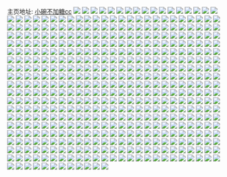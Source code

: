 主页地址: [小碗不加糖cc](https://weibo.com/u/3065788071) 
![](https://wx4.sinaimg.cn/mw2000/b6bc36a7ly1h7xkfjo5z1j23402c01kz.jpg) 
![](https://wx4.sinaimg.cn/mw2000/b6bc36a7ly1h7wehebxstj22dc35sx6p.jpg) 
![](https://wx4.sinaimg.cn/mw2000/b6bc36a7ly1h7wehfzz0bj235s2dcqv7.jpg) 
![](https://wx4.sinaimg.cn/mw2000/b6bc36a7ly1h7wehjhi10j22dc35snpe.jpg) 
![](https://wx4.sinaimg.cn/mw2000/b6bc36a7ly1h7wehccev5j235s2dc1l0.jpg) 
![](https://wx4.sinaimg.cn/mw2000/b6bc36a7ly1h7sxwpi7mtj230g29chdv.jpg) 
![](https://wx4.sinaimg.cn/mw2000/b6bc36a7ly1h7sxwq1xxoj21400u0ws9.jpg) 
![](https://wx4.sinaimg.cn/mw2000/b6bc36a7ly1h7sxyuv142j235s23unpf.jpg) 
![](https://wx4.sinaimg.cn/mw2000/b6bc36a7ly1h7sxuuafeaj22c0340qv6.jpg) 
![](https://wx4.sinaimg.cn/mw2000/b6bc36a7ly1h7sxwkv33lj23402c0u0z.jpg) 
![](https://wx4.sinaimg.cn/mw2000/b6bc36a7ly1h7xkykwonxj23402c0u0x.jpg) 
![](https://wx4.sinaimg.cn/mw2000/b6bc36a7ly1h7xkylvs5jj22c0340kjl.jpg) 
![](https://wx4.sinaimg.cn/mw2000/b6bc36a7ly1h7rrtej4e6j22802yohdy.jpg) 
![](https://wx4.sinaimg.cn/mw2000/b6bc36a7ly1h7rrtnmbz0j22c0340hdu.jpg) 
![](https://wx4.sinaimg.cn/mw2000/b6bc36a7ly1h7rrtlzjr7j22c03407wj.jpg) 
![](https://wx4.sinaimg.cn/mw2000/b6bc36a7ly1h6jzsgijaoj22i01vix6q.jpg) 
![](https://wx4.sinaimg.cn/mw2000/b6bc36a7ly1h6jzsy84zsj211x0sgkb5.jpg) 
![](https://wx4.sinaimg.cn/mw2000/b6bc36a7ly1h6jzsm75f8j22i01vinpe.jpg) 
![](https://wx4.sinaimg.cn/mw2000/b6bc36a7ly1h6jzsbyrooj21i0200n9b.jpg) 
![](https://wx4.sinaimg.cn/mw2000/b6bc36a7ly1h6jzsrj1v6j21vi2i0qkr.jpg) 
![](https://wx4.sinaimg.cn/mw2000/b6bc36a7ly1h6jzswp62wj22i01vix3h.jpg) 
![](https://wx4.sinaimg.cn/mw2000/b6bc36a7ly1h6jzt3c7xcj22i01vi1f2.jpg) 
![](https://wx4.sinaimg.cn/mw2000/b6bc36a7ly1h58s9idivaj20u0140n5k.jpg) 
![](https://wx4.sinaimg.cn/mw2000/b6bc36a7ly1h58s9iuod5j20u0140ah3.jpg) 
![](https://wx4.sinaimg.cn/mw2000/b6bc36a7ly1h58s9j7k41j20u014079i.jpg) 
![](https://wx4.sinaimg.cn/mw2000/b6bc36a7ly1h58s9js7cyj20u0140gwy.jpg) 
![](https://wx4.sinaimg.cn/mw2000/b6bc36a7ly1h4slo9c7fdj20u014046p.jpg) 
![](https://wx4.sinaimg.cn/mw2000/b6bc36a7ly1h4sloa025mj20u0140tqc.jpg) 
![](https://wx4.sinaimg.cn/mw2000/b6bc36a7ly1h4sloaghz0j21400u0tej.jpg) 
![](https://wx4.sinaimg.cn/mw2000/b6bc36a7ly1h4sloato8xj20u0140tan.jpg) 
![](https://wx4.sinaimg.cn/mw2000/b6bc36a7ly1h4slobin2jj20u0140zyx.jpg) 
![](https://wx4.sinaimg.cn/mw2000/b6bc36a7ly1h4sloc3heuj21400u0103.jpg) 
![](https://wx4.sinaimg.cn/mw2000/b6bc36a7ly1h4slocn6w4j20u0140adv.jpg) 
![](https://wx4.sinaimg.cn/mw2000/b6bc36a7ly1h4slod99mhj21400u0tg7.jpg) 
![](https://wx4.sinaimg.cn/mw2000/b6bc36a7ly1h4slodu6i3j20u0140wpn.jpg) 
![](https://wx4.sinaimg.cn/mw2000/b6bc36a7ly1h4sloeg6q9j21400u0wke.jpg) 
![](https://wx4.sinaimg.cn/mw2000/b6bc36a7ly1h4sloey59fj20u014g17d.jpg) 
![](https://wx4.sinaimg.cn/mw2000/b6bc36a7ly1h4slofjfpgj21400u0tls.jpg) 
![](https://wx4.sinaimg.cn/mw2000/b6bc36a7ly1h4slogby12j20u0140tcl.jpg) 
![](https://wx4.sinaimg.cn/mw2000/b6bc36a7ly1h4slogva8bj20u01407g9.jpg) 
![](https://wx4.sinaimg.cn/mw2000/b6bc36a7ly1h4slohdlxaj20u0140agb.jpg) 
![](https://wx4.sinaimg.cn/mw2000/b6bc36a7gy1h38y9v83y5j20u014013f.jpg) 
![](https://wx4.sinaimg.cn/mw2000/b6bc36a7gy1h38yany6y2j21400u011k.jpg) 
![](https://wx4.sinaimg.cn/mw2000/b6bc36a7gy1h38y9w48lwj20u0140wkh.jpg) 
![](https://wx4.sinaimg.cn/mw2000/b6bc36a7gy1h38y9ydr3lj20u0140grj.jpg) 
![](https://wx4.sinaimg.cn/mw2000/b6bc36a7gy1h38y9z7gr2j21900u0n3w.jpg) 
![](https://wx4.sinaimg.cn/mw2000/b6bc36a7gy1h38ya1nx1lj20u014010v.jpg) 
![](https://wx4.sinaimg.cn/mw2000/b6bc36a7gy1h38ya7kkpnj20u0140jzi.jpg) 
![](https://wx4.sinaimg.cn/mw2000/b6bc36a7gy1h38ya9104nj20u013ywmh.jpg) 
![](https://wx4.sinaimg.cn/mw2000/b6bc36a7gy1h38yaa5l8cj20u0140gtn.jpg) 
![](https://wx4.sinaimg.cn/mw2000/b6bc36a7gy1h38yagrtigj20u0140aqz.jpg) 
![](https://wx4.sinaimg.cn/mw2000/b6bc36a7gy1h38y9xhq60j20u013zk3a.jpg) 
![](https://wx4.sinaimg.cn/mw2000/b6bc36a7gy1h370825biyj21i0200hdt.jpg) 
![](https://wx4.sinaimg.cn/mw2000/b6bc36a7gy1h37087kvdcj22dc35s1l2.jpg) 
![](https://wx4.sinaimg.cn/mw2000/b6bc36a7gy1h37089e5pmj21i0200hdt.jpg) 
![](https://wx4.sinaimg.cn/mw2000/b6bc36a7gy1h3708ey98sj22dc35sqv9.jpg) 
![](https://wx4.sinaimg.cn/mw2000/b6bc36a7gy1h3708gbrqwj20u014mapl.jpg) 
![](https://wx4.sinaimg.cn/mw2000/b6bc36a7gy1h3708jnmxmj21i0200hdt.jpg) 
![](https://wx4.sinaimg.cn/mw2000/b6bc36a7gy1h3708qr81zj235s2dcx6r.jpg) 
![](https://wx4.sinaimg.cn/mw2000/b6bc36a7gy1h3708t16dyj21i0200hdt.jpg) 
![](https://wx4.sinaimg.cn/mw2000/b6bc36a7gy1h3708u5nwdj20u01407q7.jpg) 
![](https://wx4.sinaimg.cn/mw2000/b6bc36a7gy1h3708vz0ixj21i0200u0x.jpg) 
![](https://wx4.sinaimg.cn/mw2000/b6bc36a7gy1h3708y7c2yj21s02dcnpe.jpg) 
![](https://wx4.sinaimg.cn/mw2000/b6bc36a7gy1h37091mg3lj22dc35sx6p.jpg) 
![](https://wx4.sinaimg.cn/mw2000/b6bc36a7gy1h370988a5nj22dc35shdw.jpg) 
![](https://wx4.sinaimg.cn/mw2000/b6bc36a7ly1h2almolz93j20u0140n6e.jpg) 
![](https://wx4.sinaimg.cn/mw2000/b6bc36a7ly1h2almpmczxj20u0140gxg.jpg) 
![](https://wx4.sinaimg.cn/mw2000/b6bc36a7ly1h2almq9st7j20u0140tio.jpg) 
![](https://wx4.sinaimg.cn/mw2000/b6bc36a7ly1h2almr1ptcj20u01404ab.jpg) 
![](https://wx4.sinaimg.cn/mw2000/b6bc36a7ly1h2alms1lmgj20u0140485.jpg) 
![](https://wx4.sinaimg.cn/mw2000/b6bc36a7ly1h2almsu56uj20u0140dnn.jpg) 
![](https://wx4.sinaimg.cn/mw2000/b6bc36a7ly1h2almtzeuqj20u01404f0.jpg) 
![](https://wx4.sinaimg.cn/mw2000/b6bc36a7ly1h2alot6nyxj20u0140apa.jpg) 
![](https://wx4.sinaimg.cn/mw2000/b6bc36a7ly1h2almw566lj20u0140n74.jpg) 
![](https://wx4.sinaimg.cn/mw2000/b6bc36a7ly1h1hpsr4m1oj211q200e81.jpg) 
![](https://wx4.sinaimg.cn/mw2000/b6bc36a7ly1h1hpst4nfyj21bj1zbb29.jpg) 
![](https://wx4.sinaimg.cn/mw2000/b6bc36a7ly1h1hpsydpq2j211q1kle81.jpg) 
![](https://wx4.sinaimg.cn/mw2000/b6bc36a7ly1h1hpsurynij211q1kl4qp.jpg) 
![](https://wx4.sinaimg.cn/mw2000/b6bc36a7ly1h1hpt76108j20qy1bwdqm.jpg) 
![](https://wx4.sinaimg.cn/mw2000/b6bc36a7ly1h1hpv4jug3j21jx2bw7wh.jpg) 
![](https://wx4.sinaimg.cn/mw2000/b6bc36a7ly1h1hpswbqzxj21bj1zbhbn.jpg) 
![](https://wx4.sinaimg.cn/mw2000/b6bc36a7ly1h1hpvpe9a7j20vz1p14qp.jpg) 
![](https://wx4.sinaimg.cn/mw2000/b6bc36a7ly1h1hpx38uv7j21bj2iohdt.jpg) 
![](https://wx4.sinaimg.cn/mw2000/b6bc36a7ly1h1hq09u22lj211q200e81.jpg) 
![](https://wx4.sinaimg.cn/mw2000/b6bc36a7ly1h1hq0c0vhjj211q200e81.jpg) 
![](https://wx4.sinaimg.cn/mw2000/b6bc36a7ly1h1hq0dwygzj211q200hdt.jpg) 
![](https://wx4.sinaimg.cn/mw2000/b6bc36a7ly1h1hq0frwpkj211q200b29.jpg) 
![](https://wx4.sinaimg.cn/mw2000/b6bc36a7ly1gy1iggq91hj22bk340qv7.jpg) 
![](https://wx4.sinaimg.cn/mw2000/b6bc36a7ly1gy1igl2z95j235s35sqv8.jpg) 
![](https://wx4.sinaimg.cn/mw2000/b6bc36a7ly1gy1igmgzuuj21401hch9d.jpg) 
![](https://wx4.sinaimg.cn/mw2000/b6bc36a7ly1gy1immjs6jj22dc35sqv7.jpg) 
![](https://wx4.sinaimg.cn/mw2000/b6bc36a7ly1gy1ih0wq0ij20qy0k7wjt.jpg) 
![](https://wx4.sinaimg.cn/mw2000/b6bc36a7ly1gy1iogpj8sj20u00u0jy7.jpg) 
![](https://wx4.sinaimg.cn/mw2000/b6bc36a7ly1gxjfjxf5vfj21o0280e81.jpg) 
![](https://wx4.sinaimg.cn/mw2000/b6bc36a7ly1gxjfjv1v9jj23402c0x6q.jpg) 
![](https://wx4.sinaimg.cn/mw2000/b6bc36a7ly1gxjflbwym4j21ho1zknpd.jpg) 
![](https://wx4.sinaimg.cn/mw2000/b6bc36a7ly1gxjfnn6ysqj21o0280kjl.jpg) 
![](https://wx4.sinaimg.cn/mw2000/b6bc36a7ly1gxjfn8wzetj217x0u0akd.jpg) 
![](https://wx4.sinaimg.cn/mw2000/b6bc36a7ly1gxjfknbde1j21o02801kx.jpg) 
![](https://wx4.sinaimg.cn/mw2000/b6bc36a7ly1gwbiudp1d2j21b01qokiw.jpg) 
![](https://wx4.sinaimg.cn/mw2000/b6bc36a7ly1gwbives56wj22c0340qv9.jpg) 
![](https://wx4.sinaimg.cn/mw2000/b6bc36a7ly1gwbiufqedbj21qo2bkhdt.jpg) 
![](https://wx4.sinaimg.cn/mw2000/b6bc36a7ly1gwbivjjue8j22dc35sb2d.jpg) 
![](https://wx4.sinaimg.cn/mw2000/b6bc36a7ly1gwbiuguz5qj22dc35s4qq.jpg) 
![](https://wx4.sinaimg.cn/mw2000/b6bc36a7ly1gwbiytvucpj20u0140dwa.jpg) 
![](https://wx4.sinaimg.cn/mw2000/003ltJwHly1guomahw83uj60u0140qdg02.jpg) 
![](https://wx4.sinaimg.cn/mw2000/003ltJwHly1guomq3nujdj63402c0npe02.jpg) 
![](https://wx4.sinaimg.cn/mw2000/003ltJwHly1guompvojrrj63402c0hdu02.jpg) 
![](https://wx4.sinaimg.cn/mw2000/003ltJwHly1guom94ga38j60u01400ym02.jpg) 
![](https://wx4.sinaimg.cn/mw2000/003ltJwHly1guom5cgb4kj60u0140ah502.jpg) 
![](https://wx4.sinaimg.cn/mw2000/003ltJwHly1guom9wl07rj61400u00zu02.jpg) 
![](https://wx4.sinaimg.cn/mw2000/003ltJwHly1guomh5s0dhj60u014047s02.jpg) 
![](https://wx4.sinaimg.cn/mw2000/003ltJwHly1guomncfcccj61jp22eha802.jpg) 
![](https://wx4.sinaimg.cn/mw2000/003ltJwHly1guomwb7vj3j60u0140gqt02.jpg) 
![](https://wx4.sinaimg.cn/mw2000/003ltJwHly1guomq9lkiej63402c0u0y02.jpg) 
![](https://wx4.sinaimg.cn/mw2000/003ltJwHly1guomfgasfuj60u01410za02.jpg) 
![](https://wx4.sinaimg.cn/mw2000/003ltJwHly1guomc27ol3j60u0140dnz02.jpg) 
![](https://wx4.sinaimg.cn/mw2000/003ltJwHly1guomsnj77wj61w02io1ky02.jpg) 
![](https://wx4.sinaimg.cn/mw2000/b6bc36a7ly1gt18i9lnjlj21o02807wh.jpg) 
![](https://wx4.sinaimg.cn/mw2000/b6bc36a7ly1gt17i45uz5j22c0340kjn.jpg) 
![](https://wx4.sinaimg.cn/mw2000/b6bc36a7ly1gt17pg0if9j22c03401kz.jpg) 
![](https://wx4.sinaimg.cn/mw2000/b6bc36a7ly1gt17hyxtesj22c0340x6q.jpg) 
![](https://wx4.sinaimg.cn/mw2000/b6bc36a7ly1gt18n6tbhfj20u0140jvo.jpg) 
![](https://wx4.sinaimg.cn/mw2000/b6bc36a7ly1gt17htwfr0j22c0340x6q.jpg) 
![](https://wx4.sinaimg.cn/mw2000/b6bc36a7ly1gt17wl2wedj22c0340kjn.jpg) 
![](https://wx4.sinaimg.cn/mw2000/b6bc36a7ly1gt185tt97wj22c0340u0z.jpg) 
![](https://wx4.sinaimg.cn/mw2000/b6bc36a7ly1gt18p67nu0j21400u0qbi.jpg) 
![](https://wx4.sinaimg.cn/mw2000/b6bc36a7ly1gs61zyecd3j216o1kw4qp.jpg) 
![](https://wx4.sinaimg.cn/mw2000/b6bc36a7ly1gs6078rqimj22802yokju.jpg) 
![](https://wx4.sinaimg.cn/mw2000/b6bc36a7ly1gs60a0tsuej20u01400zu.jpg) 
![](https://wx4.sinaimg.cn/mw2000/b6bc36a7ly1gs6209a11ij22c03407wk.jpg) 
![](https://wx4.sinaimg.cn/mw2000/b6bc36a7ly1gs7l1kftktj216o1kwtqm.jpg) 
![](https://wx4.sinaimg.cn/mw2000/b6bc36a7ly1gs7l1nrtt7j20u01401kx.jpg) 
![](https://wx4.sinaimg.cn/mw2000/b6bc36a7ly1gs1573xfkxj20zk0qodtw.jpg) 
![](https://wx4.sinaimg.cn/mw2000/b6bc36a7ly1gs1572tqpgj20zk0qo19m.jpg) 
![](https://wx4.sinaimg.cn/mw2000/b6bc36a7ly1gs157461dcj20zk0qo14d.jpg) 
![](https://wx4.sinaimg.cn/mw2000/b6bc36a7ly1gs157161kqj21400u0ayy.jpg) 
![](https://wx4.sinaimg.cn/mw2000/b6bc36a7ly1gs1571l7vij21um0u0e3v.jpg) 
![](https://wx4.sinaimg.cn/mw2000/b6bc36a7ly1gs1570pp2fj21400u0k94.jpg) 
![](https://wx4.sinaimg.cn/mw2000/b6bc36a7ly1gs1574oqrnj20u01404qp.jpg) 
![](https://wx4.sinaimg.cn/mw2000/b6bc36a7ly1gs1570abyxj20u01401kx.jpg) 
![](https://wx4.sinaimg.cn/mw2000/b6bc36a7ly1gs157jx53jj21o01o0e81.jpg) 
![](https://wx4.sinaimg.cn/mw2000/b6bc36a7ly1grshwd4s4ij20u01407wh.jpg) 
![](https://wx4.sinaimg.cn/mw2000/b6bc36a7ly1grshy2nzgsj21400u044s.jpg) 
![](https://wx4.sinaimg.cn/mw2000/b6bc36a7ly1grshwf49vtj20u01407wh.jpg) 
![](https://wx4.sinaimg.cn/mw2000/b6bc36a7ly1gris37kd1kj20u01401kx.jpg) 
![](https://wx4.sinaimg.cn/mw2000/b6bc36a7ly1gris3crqroj232o32o4qy.jpg) 
![](https://wx4.sinaimg.cn/mw2000/b6bc36a7ly1gris38dvnwj21fm1fm1ky.jpg) 
![](https://wx4.sinaimg.cn/mw2000/b6bc36a7ly1gris3evrqgj21n127q1l0.jpg) 
![](https://wx4.sinaimg.cn/mw2000/b6bc36a7ly1gris3af5z4j235s2dc1l1.jpg) 
![](https://wx4.sinaimg.cn/mw2000/b6bc36a7ly1gris36twjoj20u01401kx.jpg) 
![](https://wx4.sinaimg.cn/mw2000/b6bc36a7ly1grhkdh3o01j21400u0dji.jpg) 
![](https://wx4.sinaimg.cn/mw2000/b6bc36a7ly1grhkdfa4lsj21400u078h.jpg) 
![](https://wx4.sinaimg.cn/mw2000/b6bc36a7ly1grhkdgitrej20u01hcahv.jpg) 
![](https://wx4.sinaimg.cn/mw2000/b6bc36a7ly1gqgx3hwnd2j235s2dcqv6.jpg) 
![](https://wx4.sinaimg.cn/mw2000/b6bc36a7ly1gqgx1cet5kj216o1kwe81.jpg) 
![](https://wx4.sinaimg.cn/mw2000/b6bc36a7ly1gqgx2mobuej233y2dux6q.jpg) 
![](https://wx4.sinaimg.cn/mw2000/b6bc36a7ly1gqgx2qyk75j22dc1t11kz.jpg) 
![](https://wx4.sinaimg.cn/mw2000/b6bc36a7ly1gqgx6p7j7lj235s2dc7wi.jpg) 
![](https://wx4.sinaimg.cn/mw2000/b6bc36a7ly1gqgx5veqksj22dc35skjm.jpg) 
![](https://wx4.sinaimg.cn/mw2000/b6bc36a7ly1gqgx1l3uqvj22dc1s0b2d.jpg) 
![](https://wx4.sinaimg.cn/mw2000/b6bc36a7ly1gqgx4kiigfj216o1kw7wh.jpg) 
![](https://wx4.sinaimg.cn/mw2000/b6bc36a7ly1gqgx7txemlj235s2dcb2a.jpg) 
![](https://wx4.sinaimg.cn/mw2000/b6bc36a7ly1gpts29wmzfj20u0140n3p.jpg) 
![](https://wx4.sinaimg.cn/mw2000/b6bc36a7ly1gptrz2nfy8j20u0142djo.jpg) 
![](https://wx4.sinaimg.cn/mw2000/b6bc36a7ly1gpts6d5rilj20u0142goj.jpg) 
![](https://wx4.sinaimg.cn/mw2000/b6bc36a7ly1gpts1iq1qcj21400u0afy.jpg) 
![](https://wx4.sinaimg.cn/mw2000/b6bc36a7ly1gpn2a5z5f9j21mc1mcu0y.jpg) 
![](https://wx4.sinaimg.cn/mw2000/b6bc36a7ly1gpn2bf0jl8j20u0140wni.jpg) 
![](https://wx4.sinaimg.cn/mw2000/b6bc36a7ly1gpn2axf2v2j21mc1mcb2a.jpg) 
![](https://wx4.sinaimg.cn/mw2000/b6bc36a7ly1gpn29jho9nj216o1kw1ky.jpg) 
![](https://wx4.sinaimg.cn/mw2000/b6bc36a7ly1gpn2atvhqjj21mc25skjo.jpg) 
![](https://wx4.sinaimg.cn/mw2000/b6bc36a7ly1gpn29sx1dfj21kw16onpe.jpg) 
![](https://wx4.sinaimg.cn/mw2000/b6bc36a7ly1gpfn5xyx72j21400u0nla.jpg) 
![](https://wx4.sinaimg.cn/mw2000/b6bc36a7ly1gpfn5t8oo7j20w016oe81.jpg) 
![](https://wx4.sinaimg.cn/mw2000/b6bc36a7ly1gpfn5z3novj21400u0qt3.jpg) 
![](https://wx4.sinaimg.cn/mw2000/b6bc36a7ly1gpfn5yi0u3j21400u0qo9.jpg) 
![](https://wx4.sinaimg.cn/mw2000/b6bc36a7ly1gpfn5zwr75j20tz13yx53.jpg) 
![](https://wx4.sinaimg.cn/mw2000/b6bc36a7ly1gpfn5vpnxhj21400u01kx.jpg) 
![](https://wx4.sinaimg.cn/mw2000/b6bc36a7ly1gpfn5tro65j20u0140txz.jpg) 
![](https://wx4.sinaimg.cn/mw2000/b6bc36a7ly1gpfn5ujnm2j21400u0nnl.jpg) 
![](https://wx4.sinaimg.cn/mw2000/b6bc36a7ly1gpfn5v2il6j21400u0kh5.jpg) 
![](https://wx4.sinaimg.cn/mw2000/b6bc36a7ly1gpa5ndm03cj20u00u0k7e.jpg) 
![](https://wx4.sinaimg.cn/mw2000/b6bc36a7ly1gpa5nd3sxuj22e41sje83.jpg) 
![](https://wx4.sinaimg.cn/mw2000/b6bc36a7ly1gpa5nbu8x6j20u0140twd.jpg) 
![](https://wx4.sinaimg.cn/mw2000/b6bc36a7ly1gpa5ndzmrbj20t512zwt3.jpg) 
![](https://wx4.sinaimg.cn/mw2000/b6bc36a7ly1gp7vxvcb7rj20u014010v.jpg) 
![](https://wx4.sinaimg.cn/mw2000/b6bc36a7ly1gp7w6ymeywj20u01404e4.jpg) 
![](https://wx4.sinaimg.cn/mw2000/b6bc36a7ly1gp7vyfam3sj20u0140gzj.jpg) 
![](https://wx4.sinaimg.cn/mw2000/b6bc36a7ly1gp7vynzwdtj20u0140thu.jpg) 
![](https://wx4.sinaimg.cn/mw2000/b6bc36a7ly1gopa3ggvmaj21900u0an0.jpg) 
![](https://wx4.sinaimg.cn/mw2000/b6bc36a7ly1gopa3hq605j21400u01kx.jpg) 
![](https://wx4.sinaimg.cn/mw2000/b6bc36a7ly1gopa3gpeuej21900u0qk2.jpg) 
![](https://wx4.sinaimg.cn/mw2000/b6bc36a7ly1gopa3gz9tdj20xr190tql.jpg) 
![](https://wx4.sinaimg.cn/mw2000/b6bc36a7ly1gopagt0toaj20u0140wk3.jpg) 
![](https://wx4.sinaimg.cn/mw2000/b6bc36a7ly1gopa3h7oilj21400u0wkv.jpg) 
![](https://wx4.sinaimg.cn/mw2000/b6bc36a7ly1gocwmby9hwj20u00u07tc.jpg) 
![](https://wx4.sinaimg.cn/mw2000/b6bc36a7ly1gocwm9rle2j20u00u0dz6.jpg) 
![](https://wx4.sinaimg.cn/mw2000/b6bc36a7ly1gocwmatzd5j215o15o7wh.jpg) 
![](https://wx4.sinaimg.cn/mw2000/b6bc36a7ly1gocwmbcfkaj20u00u0avd.jpg) 
![](https://wx4.sinaimg.cn/mw2000/b6bc36a7ly1gnw36762aej21400u0agw.jpg) 
![](https://wx4.sinaimg.cn/mw2000/b6bc36a7ly1gnw36gl6dtj20u0140aea.jpg) 
![](https://wx4.sinaimg.cn/mw2000/b6bc36a7ly1gnw36alpfpj20u0146wlp.jpg) 
![](https://wx4.sinaimg.cn/mw2000/b6bc36a7ly1gnw369sqs6j20u014079t.jpg) 
![](https://wx4.sinaimg.cn/mw2000/b6bc36a7ly1gnw36blntcj20u014079m.jpg) 
![](https://wx4.sinaimg.cn/mw2000/b6bc36a7ly1gnw36579t6j21400u0q7j.jpg) 
![](https://wx4.sinaimg.cn/mw2000/b6bc36a7ly1gn74xu56maj20s211cn44.jpg) 
![](https://wx4.sinaimg.cn/mw2000/b6bc36a7ly1gn74xslkl0j20u0140agw.jpg) 
![](https://wx4.sinaimg.cn/mw2000/b6bc36a7ly1gn74xt6nmtj20n40uvwjv.jpg) 
![](https://wx4.sinaimg.cn/mw2000/b6bc36a7ly1gknf2y9tp2j20u01oe0w8.jpg) 
![](https://wx4.sinaimg.cn/mw2000/b6bc36a7ly1gknf3me6pqj20u0140tg4.jpg) 
![](https://wx4.sinaimg.cn/mw2000/b6bc36a7ly1gknf7hzmvlj20r6108dii.jpg) 
![](https://wx4.sinaimg.cn/mw2000/b6bc36a7ly1gknf3mop9mj20le0g2tap.jpg) 
![](https://wx4.sinaimg.cn/mw2000/b6bc36a7ly1gkj63koonfj20pd0xun8e.jpg) 
![](https://wx4.sinaimg.cn/mw2000/b6bc36a7ly1gkj63nm9ooj21w02iohdu.jpg) 
![](https://wx4.sinaimg.cn/mw2000/b6bc36a7ly1gkj63oy4osj20u0140qi0.jpg) 
![](https://wx4.sinaimg.cn/mw2000/b6bc36a7ly1gkj63lwl8bj21w02iohdv.jpg) 
![](https://wx4.sinaimg.cn/mw2000/b6bc36a7ly1gkj63oivi3j20mi0u00zq.jpg) 
![](https://wx4.sinaimg.cn/mw2000/b6bc36a7ly1gkj63pzhwfj21w02iox6q.jpg) 
![](https://wx4.sinaimg.cn/mw2000/b6bc36a7ly1gkj63o7q5sj20th13b7gq.jpg) 
![](https://wx4.sinaimg.cn/mw2000/b6bc36a7ly1gkj65i58uaj20u0140dkp.jpg) 
![](https://wx4.sinaimg.cn/mw2000/b6bc36a7ly1gkj654c83dj20u0140tmh.jpg) 
![](https://wx4.sinaimg.cn/mw2000/b6bc36a7ly1gkj654njogj21400u01ah.jpg) 
![](https://wx4.sinaimg.cn/mw2000/b6bc36a7ly1gjyg309ed5j20u00u0tjy.jpg) 
![](https://wx4.sinaimg.cn/mw2000/b6bc36a7ly1gjyg31zpjgj20u00u0dmx.jpg) 
![](https://wx4.sinaimg.cn/mw2000/b6bc36a7ly1gjyg2zl2ktj20u0140jxk.jpg) 
![](https://wx4.sinaimg.cn/mw2000/b6bc36a7ly1gjygbdbmvwj20u0140ahh.jpg) 
![](https://wx4.sinaimg.cn/mw2000/b6bc36a7ly1gjyg312mi7j20u00u0wr8.jpg) 
![](https://wx4.sinaimg.cn/mw2000/b6bc36a7ly1gjyg31hrrej20u00u0tfq.jpg) 
![](https://wx4.sinaimg.cn/mw2000/b6bc36a7gy1gjs84q297sj20u00u0qbh.jpg) 
![](https://wx4.sinaimg.cn/mw2000/b6bc36a7gy1gjs84rmflhj20u0140dlf.jpg) 
![](https://wx4.sinaimg.cn/mw2000/b6bc36a7gy1gjs84qsh7fj20u014p0xm.jpg) 
![](https://wx4.sinaimg.cn/mw2000/b6bc36a7ly1gjtaofel4uj20u0141dkd.jpg) 
![](https://wx4.sinaimg.cn/mw2000/b6bc36a7ly1gjtbix8xp6j20u014244p.jpg) 
![](https://wx4.sinaimg.cn/mw2000/b6bc36a7ly1gjtbovz1yxj20u01407ct.jpg) 
![](https://wx4.sinaimg.cn/mw2000/b6bc36a7ly1gjtbiec483j20u0190q8n.jpg) 
![](https://wx4.sinaimg.cn/mw2000/b6bc36a7ly1gjtbq6prrgj20u0140qc1.jpg) 
![](https://wx4.sinaimg.cn/mw2000/b6bc36a7ly1gjtbq6zykij20u01900ye.jpg) 
![](https://wx4.sinaimg.cn/mw2000/b6bc36a7ly1gj6bxyof00j20u01401db.jpg) 
![](https://wx4.sinaimg.cn/mw2000/b6bc36a7ly1gj6bxz2u3gj20r6108ju7.jpg) 
![](https://wx4.sinaimg.cn/mw2000/b6bc36a7ly1gj6bxzhwn0j20r6108n15.jpg) 
![](https://wx4.sinaimg.cn/mw2000/b6bc36a7ly1gj2smcosubj20r60r6n1l.jpg) 
![](https://wx4.sinaimg.cn/mw2000/b6bc36a7ly1gj2skmmekpj20r60r6q7p.jpg) 
![](https://wx4.sinaimg.cn/mw2000/b6bc36a7ly1gj2sl63xtij21400u0qck.jpg) 
![](https://wx4.sinaimg.cn/mw2000/b6bc36a7ly1gj2snqikq7j21400u0jxp.jpg) 
![](https://wx4.sinaimg.cn/mw2000/b6bc36a7ly1gj2snfal84j21400u0q7j.jpg) 
![](https://wx4.sinaimg.cn/mw2000/b6bc36a7ly1gj2smybbglj21400u0n1v.jpg) 
![](https://wx4.sinaimg.cn/mw2000/b6bc36a7ly1gj2sjv6uqej20u0140k2k.jpg) 
![](https://wx4.sinaimg.cn/mw2000/b6bc36a7ly1gj2sjtgii1j20u0140tdt.jpg) 
![](https://wx4.sinaimg.cn/mw2000/b6bc36a7ly1gj2slgf7b6j21400u0do1.jpg) 
![](https://wx4.sinaimg.cn/mw2000/b6bc36a7ly1gilsf5uvtaj22dc35s1ky.jpg) 
![](https://wx4.sinaimg.cn/mw2000/b6bc36a7ly1gilsf7qzgbj22dc35se82.jpg) 
![](https://wx4.sinaimg.cn/mw2000/b6bc36a7ly1gilsf8mzozj22dc35sqv5.jpg) 
![](https://wx4.sinaimg.cn/mw2000/b6bc36a7ly1gilsf9p9k8j21jk223avk.jpg) 
![](https://wx4.sinaimg.cn/mw2000/b6bc36a7ly1gilsfa30l3j20u0140djk.jpg) 
![](https://wx4.sinaimg.cn/mw2000/b6bc36a7ly1gilsfatpb1j22dc35s1kz.jpg) 
![](https://wx4.sinaimg.cn/mw2000/b6bc36a7ly1gidtgiaajyj20u0140wjy.jpg) 
![](https://wx4.sinaimg.cn/mw2000/b6bc36a7ly1giabtle6pvj21400u0njy.jpg) 
![](https://wx4.sinaimg.cn/mw2000/b6bc36a7ly1giabtmrakbj20u0140qqi.jpg) 
![](https://wx4.sinaimg.cn/mw2000/b6bc36a7ly1giabviok7zj20u0140wx1.jpg) 
![](https://wx4.sinaimg.cn/mw2000/b6bc36a7ly1giabtq3hlfj22dc2db4qq.jpg) 
![](https://wx4.sinaimg.cn/mw2000/b6bc36a7ly1giabtnjkb8j21400u0auu.jpg) 
![](https://wx4.sinaimg.cn/mw2000/b6bc36a7ly1giabug5w0nj20u0140n46.jpg) 
![](https://wx4.sinaimg.cn/mw2000/b6bc36a7ly1ghod1i9ixhj235s23u1ky.jpg) 
![](https://wx4.sinaimg.cn/mw2000/b6bc36a7ly1ghod227118j20u0140wlp.jpg) 
![](https://wx4.sinaimg.cn/mw2000/b6bc36a7ly1ghod29zuadj20u014045c.jpg) 
![](https://wx4.sinaimg.cn/mw2000/b6bc36a7ly1ghod2j23l5j20qx0zx43s.jpg) 
![](https://wx4.sinaimg.cn/mw2000/b6bc36a7ly1ghod2qc6b8j211x0sgafq.jpg) 
![](https://wx4.sinaimg.cn/mw2000/b6bc36a7ly1ghod4b7gflj20u0140wka.jpg) 
![](https://wx4.sinaimg.cn/mw2000/b6bc36a7ly1ghf4tyl2krj20u01404at.jpg) 
![](https://wx4.sinaimg.cn/mw2000/b6bc36a7ly1ghf4skbf1bj20u0140anm.jpg) 
![](https://wx4.sinaimg.cn/mw2000/b6bc36a7ly1ghf4tkgv18j20u01407h4.jpg) 
![](https://wx4.sinaimg.cn/mw2000/b6bc36a7ly1ggxdpavshjj21400u01kx.jpg) 
![](https://wx4.sinaimg.cn/mw2000/b6bc36a7ly1ggxdpa9uy4j20u01401kx.jpg) 
![](https://wx4.sinaimg.cn/mw2000/b6bc36a7ly1ggxdply0myj20u01401dh.jpg) 
![](https://wx4.sinaimg.cn/mw2000/b6bc36a7ly1ggw4ffir6yj23n85gvkk2.jpg) 
![](https://wx4.sinaimg.cn/mw2000/b6bc36a7ly1ggw4fa1nrgj21jk0u1nhf.jpg) 
![](https://wx4.sinaimg.cn/mw2000/b6bc36a7ly1ggw4g2ukbrj20xc18g4qp.jpg) 
![](https://wx4.sinaimg.cn/mw2000/b6bc36a7ly1ggw4fae96yj218b0u010v.jpg) 
![](https://wx4.sinaimg.cn/mw2000/b6bc36a7ly1ggw4fhs9o1j21z41hc4qr.jpg) 
![](https://wx4.sinaimg.cn/mw2000/b6bc36a7ly1ggw4fjqm4yj21z41bg7wm.jpg) 
![](https://wx4.sinaimg.cn/mw2000/b6bc36a7ly1ggw4fkjwegj20xc18g4qp.jpg) 
![](https://wx4.sinaimg.cn/mw2000/b6bc36a7ly1ggw4g350gij21jk0of48p.jpg) 
![](https://wx4.sinaimg.cn/mw2000/b6bc36a7ly1ggw4farjdnj216a0u0nm7.jpg) 
![](https://wx4.sinaimg.cn/mw2000/b6bc36a7ly1ggaiz1ywjoj20m808mq3r.jpg) 
![](https://wx4.sinaimg.cn/mw2000/b6bc36a7ly1ggaiz4qq6pj21hc140hdt.jpg) 
![](https://wx4.sinaimg.cn/mw2000/b6bc36a7ly1ggaizkweg5j23ai2f07wl.jpg) 
![](https://wx4.sinaimg.cn/mw2000/b6bc36a7ly1ggaiz9s74oj24002o07wr.jpg) 
![](https://wx4.sinaimg.cn/mw2000/b6bc36a7ly1ggaiz44ctlj21401hc1id.jpg) 
![](https://wx4.sinaimg.cn/mw2000/b6bc36a7ly1ggaizgcsucj23yn2f6e87.jpg) 
![](https://wx4.sinaimg.cn/mw2000/b6bc36a7ly1ggaizha3lsj217o0u0wqw.jpg) 
![](https://wx4.sinaimg.cn/mw2000/b6bc36a7ly1ggaizv261pj23wi2i0npm.jpg) 
![](https://wx4.sinaimg.cn/mw2000/b6bc36a7ly1ggaiz3pkoej21em0u0b29.jpg) 
![](https://wx4.sinaimg.cn/mw2000/b6bc36a7ly1gfd5m06mx2j20qo1beaiq.jpg) 
![](https://wx4.sinaimg.cn/mw2000/b6bc36a7ly1gdamas2nwjj21901o07wj.jpg) 
![](https://wx4.sinaimg.cn/mw2000/b6bc36a7ly1gdamcti92cj20u00u0all.jpg) 
![](https://wx4.sinaimg.cn/mw2000/b6bc36a7ly1gdamaqqnbdj218e1o04qr.jpg) 
![](https://wx4.sinaimg.cn/mw2000/b6bc36a7ly1gdamaz8wl3j21901o0hdv.jpg) 
![](https://wx4.sinaimg.cn/mw2000/b6bc36a7ly1gdamaxnwngj22bc334b2d.jpg) 
![](https://wx4.sinaimg.cn/mw2000/b6bc36a7ly1gdamauyd9hj21hc1z4npf.jpg) 
![](https://wx4.sinaimg.cn/mw2000/b6bc36a7ly1gdamb3rruyj21901o0x6q.jpg) 
![](https://wx4.sinaimg.cn/mw2000/b6bc36a7ly1gdamc1wrsmj21400u0ts2.jpg) 
![](https://wx4.sinaimg.cn/mw2000/b6bc36a7ly1gdamatif68j21901o07wj.jpg) 
![](https://wx4.sinaimg.cn/mw2000/b6bc36a7ly1gbx1js0jgvj21401hce81.jpg) 
![](https://wx4.sinaimg.cn/mw2000/b6bc36a7ly1gbx1jqs4hej21401hce81.jpg) 
![](https://wx4.sinaimg.cn/mw2000/b6bc36a7ly1gbx1jplpjwj21401hc7wh.jpg) 
![](https://wx4.sinaimg.cn/mw2000/b6bc36a7ly1gbx1jognouj216o1kwu0x.jpg) 
![](https://wx4.sinaimg.cn/mw2000/b6bc36a7gy1gb1str9cwvj20u0140tfu.jpg) 
![](https://wx4.sinaimg.cn/mw2000/b6bc36a7gy1gb1sts5cy8j20u013yq7g.jpg) 
![](https://wx4.sinaimg.cn/mw2000/b6bc36a7gy1gb1stsp1tvj20u0140wjr.jpg) 
![](https://wx4.sinaimg.cn/mw2000/b6bc36a7gy1gb1stuichij21400u0ak0.jpg) 
![](https://wx4.sinaimg.cn/mw2000/b6bc36a7gy1gb1stvlwmmj211k0s67cg.jpg) 
![](https://wx4.sinaimg.cn/mw2000/b6bc36a7gy1gb1stv397jj20rs0kuae5.jpg) 
![](https://wx4.sinaimg.cn/mw2000/b6bc36a7gy1gb1stwe86qj21400u0qe9.jpg) 
![](https://wx4.sinaimg.cn/mw2000/b6bc36a7gy1gb1uzdy4coj21900u0ahw.jpg) 
![](https://wx4.sinaimg.cn/mw2000/b6bc36a7gy1gb1v2z25kej20u01400zg.jpg) 
![](https://wx4.sinaimg.cn/mw2000/b6bc36a7ly1gaj4jgr0iij20u0197jx1.jpg) 
![](https://wx4.sinaimg.cn/mw2000/b6bc36a7ly1gaj4j4899tj20u014044p.jpg) 
![](https://wx4.sinaimg.cn/mw2000/b6bc36a7ly1ga12qnch5cj20u0140790.jpg) 
![](https://wx4.sinaimg.cn/mw2000/b6bc36a7ly1ga12ptn29ij20u0140wjd.jpg) 
![](https://wx4.sinaimg.cn/mw2000/b6bc36a7ly1ga12pub0c3j21400u078a.jpg) 
![](https://wx4.sinaimg.cn/mw2000/b6bc36a7ly1ga12puwt3yj20u00u00ws.jpg) 
![](https://wx4.sinaimg.cn/mw2000/b6bc36a7ly1g9yu4216foj21fq1fqe81.jpg) 
![](https://wx4.sinaimg.cn/mw2000/b6bc36a7ly1g9yu3su9bsj21au1au4qp.jpg) 
![](https://wx4.sinaimg.cn/mw2000/b6bc36a7ly1g9yu3rr524j20sg0sgk49.jpg) 
![](https://wx4.sinaimg.cn/mw2000/b6bc36a7ly1g9yu3v4757j21hc1hde81.jpg) 
![](https://wx4.sinaimg.cn/mw2000/b6bc36a7ly1g9yu3yfetsj214m14mttm.jpg) 
![](https://wx4.sinaimg.cn/mw2000/b6bc36a7ly1g9yu3u6cvaj21he1hfnpd.jpg) 
![](https://wx4.sinaimg.cn/mw2000/b6bc36a7ly1g8eae1b7dyj20qo0qo0w6.jpg) 
![](https://wx4.sinaimg.cn/mw2000/b6bc36a7ly1g8eae4yvqpj21kg1khb29.jpg) 
![](https://wx4.sinaimg.cn/mw2000/b6bc36a7ly1g8eae7hi6wj22bc2bc1kz.jpg) 
![](https://wx4.sinaimg.cn/mw2000/b6bc36a7ly1g8eae468hhj22bc2bcu0y.jpg) 
![](https://wx4.sinaimg.cn/mw2000/b6bc36a7ly1g8eb7wvtm3j20qo0qotat.jpg) 
![](https://wx4.sinaimg.cn/mw2000/b6bc36a7ly1g8eaf3tki9j20qo0qodla.jpg) 
![](https://wx4.sinaimg.cn/mw2000/b6bc36a7ly1g8eaeewte0j20p90p9425.jpg) 
![](https://wx4.sinaimg.cn/mw2000/b6bc36a7ly1g8eae5ql9zj223y23yhdt.jpg) 
![](https://wx4.sinaimg.cn/mw2000/b6bc36a7ly1g8eaeuux0lj20qo0qoq6o.jpg) 
![](https://wx4.sinaimg.cn/mw2000/b6bc36a7ly1g7n5v9gtbmj21o0280kjn.jpg) 
![](https://wx4.sinaimg.cn/mw2000/b6bc36a7ly1g7n5x3wcjgj22bc3347wo.jpg) 
![](https://wx4.sinaimg.cn/mw2000/b6bc36a7ly1g7n5v67utqj22ao2vckjm.jpg) 
![](https://wx4.sinaimg.cn/mw2000/b6bc36a7ly1g7n5v7mio5j21891n0kjm.jpg) 
![](https://wx4.sinaimg.cn/mw2000/b6bc36a7ly1g7n5v6sfd6j21400u0k0u.jpg) 
![](https://wx4.sinaimg.cn/mw2000/b6bc36a7ly1g7n5vbwm20j22bc334e87.jpg) 
![](https://wx4.sinaimg.cn/mw2000/b6bc36a7ly1g7n5vz2zlkj22ao328b2g.jpg) 
![](https://wx4.sinaimg.cn/mw2000/b6bc36a7ly1g7n5vef7bnj23282ao4qu.jpg) 
![](https://wx4.sinaimg.cn/mw2000/b6bc36a7ly1g7n5vhtg9zj23342bche1.jpg) 
![](https://wx4.sinaimg.cn/mw2000/b6bc36a7ly1g7kr9okwybj21b60zfqv5.jpg) 
![](https://wx4.sinaimg.cn/mw2000/b6bc36a7ly1g7kr9mk7a3j216k16ku0x.jpg) 
![](https://wx4.sinaimg.cn/mw2000/b6bc36a7ly1g7kr9lyobqj21700w94qp.jpg) 
![](https://wx4.sinaimg.cn/mw2000/b6bc36a7ly1g7kr9k7kwoj2183183e81.jpg) 
![](https://wx4.sinaimg.cn/mw2000/b6bc36a7ly1g7kr9lecgej20zk1bfb29.jpg) 
![](https://wx4.sinaimg.cn/mw2000/b6bc36a7ly1g7kr9ndnrbj21900xr7wh.jpg) 
![](https://wx4.sinaimg.cn/mw2000/b6bc36a7ly1g7kr9p2eafj21900xre81.jpg) 
![](https://wx4.sinaimg.cn/mw2000/b6bc36a7ly1g7kr9kvw4rj21o01o0e81.jpg) 
![](https://wx4.sinaimg.cn/mw2000/b6bc36a7ly1g7kr9nrtvbj20xq0pbkic.jpg) 
![](https://wx4.sinaimg.cn/mw2000/b6bc36a7ly1g7agrrcbboj20u01hctcy.jpg) 
![](https://wx4.sinaimg.cn/mw2000/b6bc36a7ly1g7agrrn821j20qo0k076a.jpg) 
![](https://wx4.sinaimg.cn/mw2000/b6bc36a7ly1g7agrrxwflj20u01hcwi8.jpg) 
![](https://wx4.sinaimg.cn/mw2000/b6bc36a7ly1g7agrs5nyij20qo1be41r.jpg) 
![](https://wx4.sinaimg.cn/mw2000/b6bc36a7ly1g7agrzxkpfj20u01hcdl3.jpg) 
![](https://wx4.sinaimg.cn/mw2000/b6bc36a7ly1g7agrst1ppj20u01hcq72.jpg) 
![](https://wx4.sinaimg.cn/mw2000/b6bc36a7ly1g7agrt7skhj20u01hcq7o.jpg) 
![](https://wx4.sinaimg.cn/mw2000/b6bc36a7ly1g7agrtfladj20u01hcad7.jpg) 
![](https://wx4.sinaimg.cn/mw2000/b6bc36a7ly1g7agrtpbkvj20u01hcn1q.jpg) 
![](https://wx4.sinaimg.cn/mw2000/b6bc36a7ly1g6j3wpnrt2j215o1jke82.jpg) 
![](https://wx4.sinaimg.cn/mw2000/b6bc36a7ly1g6j3wrxkkqj21jk15ob2a.jpg) 
![](https://wx4.sinaimg.cn/mw2000/b6bc36a7ly1g6j3wteq65j215k1je7wi.jpg) 
![](https://wx4.sinaimg.cn/mw2000/b6bc36a7ly1g6j3wsjbqaj21900xrhdt.jpg) 
![](https://wx4.sinaimg.cn/mw2000/b6bc36a7ly1g6j3wqua2vj215o1jknpe.jpg) 
![](https://wx4.sinaimg.cn/mw2000/b6bc36a7ly1g6j3woj7mcj21jk15ob2a.jpg) 
![](https://wx4.sinaimg.cn/mw2000/b6bc36a7ly1g67l53k4y8j22bc334hdz.jpg) 
![](https://wx4.sinaimg.cn/mw2000/b6bc36a7ly1g67l54wah9j217f1lw4qq.jpg) 
![](https://wx4.sinaimg.cn/mw2000/b6bc36a7ly1g64t2zqscqj21401hchdt.jpg) 
![](https://wx4.sinaimg.cn/mw2000/b6bc36a7ly1g64t2vsigkj21401hcx6p.jpg) 
![](https://wx4.sinaimg.cn/mw2000/b6bc36a7ly1g64t2xs9suj21o01o01ky.jpg) 
![](https://wx4.sinaimg.cn/mw2000/b6bc36a7ly1g64t2wp6kzj21401hcu0x.jpg) 
![](https://wx4.sinaimg.cn/mw2000/b6bc36a7ly1g64t30xe2yj20qy0zwx30.jpg) 
![](https://wx4.sinaimg.cn/mw2000/b6bc36a7ly1g64t3070kgj20u00u0k4m.jpg) 
![](https://wx4.sinaimg.cn/mw2000/b6bc36a7ly1g64t31t5e0j21401hcqv5.jpg) 
![](https://wx4.sinaimg.cn/mw2000/b6bc36a7ly1g64t57aarij21401hckjl.jpg) 
![](https://wx4.sinaimg.cn/mw2000/b6bc36a7ly1g64t2uxlu0j21401hcu0x.jpg) 
![](https://wx4.sinaimg.cn/mw2000/b6bc36a7ly1g5otaqky8xj21g81g8tok.jpg) 
![](https://wx4.sinaimg.cn/mw2000/b6bc36a7ly1g5otcse2a5j20u00u042m.jpg) 
![](https://wx4.sinaimg.cn/mw2000/b6bc36a7ly1g4kp5iik5zj20u00u012t.jpg) 
![](https://wx4.sinaimg.cn/mw2000/b6bc36a7ly1g4kp5ixas6j20u00u0gpd.jpg) 
![](https://wx4.sinaimg.cn/mw2000/b6bc36a7ly1g4kp5i28ohj20u00u0441.jpg) 
![](https://wx4.sinaimg.cn/mw2000/b6bc36a7ly1g4kp5hgen3j20u00u00yg.jpg) 
![](https://wx4.sinaimg.cn/mw2000/b6bc36a7ly1g4c703vdihj23342bcb2c.jpg) 
![](https://wx4.sinaimg.cn/mw2000/b6bc36a7ly1g4c6zl63hkj23342bc1l1.jpg) 
![](https://wx4.sinaimg.cn/mw2000/b6bc36a7ly1g4c71x7951j22bc334e84.jpg) 
![](https://wx4.sinaimg.cn/mw2000/b6bc36a7ly1g4c70h3tg0j23342bcb2d.jpg) 
![](https://wx4.sinaimg.cn/mw2000/b6bc36a7ly1g4c70fle8wj23342bcx6s.jpg) 
![](https://wx4.sinaimg.cn/mw2000/b6bc36a7ly1g4c7285pj9j21400u0gxe.jpg) 
![](https://wx4.sinaimg.cn/mw2000/b6bc36a7ly1g4c731y39fj23342bcx6s.jpg) 
![](https://wx4.sinaimg.cn/mw2000/b6bc36a7ly1g4c730fql3j22bc334x6s.jpg) 
![](https://wx4.sinaimg.cn/mw2000/b6bc36a7ly1g4c71nxl1fj23342bc4qt.jpg) 
![](https://wx4.sinaimg.cn/mw2000/b6bc36a7ly1g3joc8inr0j215o15oqhf.jpg) 
![](https://wx4.sinaimg.cn/mw2000/b6bc36a7ly1g3joc99exdj215o15ob19.jpg) 
![](https://wx4.sinaimg.cn/mw2000/b6bc36a7ly1g3jocc0vduj215o15o7jb.jpg) 
![](https://wx4.sinaimg.cn/mw2000/b6bc36a7ly1g3jocd083dj21o01o0hdt.jpg) 
![](https://wx4.sinaimg.cn/mw2000/b6bc36a7ly1g3jolayy0yj21400u0n9o.jpg) 
![](https://wx4.sinaimg.cn/mw2000/b6bc36a7ly1g3jocdwgahj215o15o1kx.jpg) 
![](https://wx4.sinaimg.cn/mw2000/b6bc36a7ly1g3jojjewq2j215o15oawy.jpg) 
![](https://wx4.sinaimg.cn/mw2000/b6bc36a7ly1g3joccfan2j215o15oh73.jpg) 
![](https://wx4.sinaimg.cn/mw2000/b6bc36a7ly1g3jocebgyzj215o15oke2.jpg) 
![](https://wx4.sinaimg.cn/mw2000/b6bc36a7ly1g3hcdiekfzj20u013zqbh.jpg) 
![](https://wx4.sinaimg.cn/mw2000/b6bc36a7ly1g3hcdgqraaj21120ktn3n.jpg) 
![](https://wx4.sinaimg.cn/mw2000/b6bc36a7ly1g3hceiu35rj20u0140zqi.jpg) 
![](https://wx4.sinaimg.cn/mw2000/b6bc36a7ly1g3hcflnvtej20u0142qab.jpg) 
![](https://wx4.sinaimg.cn/mw2000/b6bc36a7ly1g3hchzjo8pj20u0140n94.jpg) 
![](https://wx4.sinaimg.cn/mw2000/b6bc36a7ly1g3hcdhoymcj20u013z0zc.jpg) 
![](https://wx4.sinaimg.cn/mw2000/b6bc36a7ly1g3hcfmm06vj20u014049l.jpg) 
![](https://wx4.sinaimg.cn/mw2000/b6bc36a7ly1g3hcdjdn5sj20u00u046y.jpg) 
![](https://wx4.sinaimg.cn/mw2000/b6bc36a7ly1g3hcjbgvvjj21400u0wm2.jpg) 
![](https://wx4.sinaimg.cn/mw2000/b6bc36a7ly1g3bjac2266j20u01417b3.jpg) 
![](https://wx4.sinaimg.cn/mw2000/b6bc36a7ly1g3bjaajzcyj20u0140djf.jpg) 
![](https://wx4.sinaimg.cn/mw2000/b6bc36a7ly1g3bjadzhu2j20u013ztf8.jpg) 
![](https://wx4.sinaimg.cn/mw2000/b6bc36a7ly1g3bjafiwylj20u013z0yw.jpg) 
![](https://wx4.sinaimg.cn/mw2000/b6bc36a7ly1g3bjahj99fj20u01400zr.jpg) 
![](https://wx4.sinaimg.cn/mw2000/b6bc36a7ly1g370zutw2lj20u01407c7.jpg) 
![](https://wx4.sinaimg.cn/mw2000/b6bc36a7ly1g370zrao9dj20u0140win.jpg) 
![](https://wx4.sinaimg.cn/mw2000/b6bc36a7ly1g370ztp23fj21400u00xk.jpg) 
![](https://wx4.sinaimg.cn/mw2000/b6bc36a7ly1g370zsfaavj21400u043c.jpg) 
![](https://wx4.sinaimg.cn/mw2000/b6bc36a7ly1g2o6a1l4jnj20qo0zk0yc.jpg) 
![](https://wx4.sinaimg.cn/mw2000/b6bc36a7ly1g2o69ylgt2j20qo0zkwrj.jpg) 
![](https://wx4.sinaimg.cn/mw2000/b6bc36a7ly1g2o69zixeyj20qo0zkjzi.jpg) 
![](https://wx4.sinaimg.cn/mw2000/b6bc36a7ly1g2o6a07lekj20qo0zjnam.jpg) 
![](https://wx4.sinaimg.cn/mw2000/b6bc36a7ly1g2o6a10xchj20qo0zkgyl.jpg) 
![](https://wx4.sinaimg.cn/mw2000/b6bc36a7ly1g2o6aem780j20qo0zkk7z.jpg) 
![](https://wx4.sinaimg.cn/mw2000/b6bc36a7ly1g2btmcrtdxj20u00u0dsh.jpg) 
![](https://wx4.sinaimg.cn/mw2000/b6bc36a7ly1g2btmem3k9j20u00u043k.jpg) 
![](https://wx4.sinaimg.cn/mw2000/b6bc36a7ly1g2btme24hjj20u00u0tj5.jpg) 
![](https://wx4.sinaimg.cn/mw2000/b6bc36a7ly1g2btmbv1kij20u00u1gxw.jpg) 
![](https://wx4.sinaimg.cn/mw2000/b6bc36a7ly1g2btmgyh13j20u00u0ti0.jpg) 
![](https://wx4.sinaimg.cn/mw2000/b6bc36a7ly1g2btmf8lrnj20u00u0td8.jpg) 
![](https://wx4.sinaimg.cn/mw2000/b6bc36a7ly1g2btmigjczj20u00u07h4.jpg) 
![](https://wx4.sinaimg.cn/mw2000/b6bc36a7ly1g2btn2vhz4j20u00u0tqu.jpg) 
![](https://wx4.sinaimg.cn/mw2000/b6bc36a7ly1g2btmaxhagj20u00u0k5m.jpg) 
![](https://wx4.sinaimg.cn/mw2000/b6bc36a7ly1g22lxgkspwj20u1142jzd.jpg) 
![](https://wx4.sinaimg.cn/mw2000/b6bc36a7ly1g22lxgwjlhj20u1142gtb.jpg) 
![](https://wx4.sinaimg.cn/mw2000/b6bc36a7ly1g22lxhg4nbj20u1142n61.jpg) 
![](https://wx4.sinaimg.cn/mw2000/b6bc36a7ly1g22lxhsw64j20u1142jyz.jpg) 
![](https://wx4.sinaimg.cn/mw2000/b6bc36a7ly1g1lqwfakffj22c02c0kju.jpg) 
![](https://wx4.sinaimg.cn/mw2000/b6bc36a7ly1g1lqxyxeeyj22c02c0b29.jpg) 
![](https://wx4.sinaimg.cn/mw2000/b6bc36a7ly1g1lqwlplh4j22c02c0npn.jpg) 
![](https://wx4.sinaimg.cn/mw2000/b6bc36a7ly1g1lqw9s1esj22c02c0b2h.jpg) 
![](https://wx4.sinaimg.cn/mw2000/b6bc36a7ly1g1lqwvaaaoj20xc18e4gz.jpg) 
![](https://wx4.sinaimg.cn/mw2000/b6bc36a7ly1g1lqx5skjzj22c0340b2b.jpg) 
![](https://wx4.sinaimg.cn/mw2000/b6bc36a7ly1g1lqwwsrkij22c02c07wi.jpg) 
![](https://wx4.sinaimg.cn/mw2000/b6bc36a7ly1g1lqwtz0i7j2340340qvh.jpg) 
![](https://wx4.sinaimg.cn/mw2000/b6bc36a7ly1g1lqxvc0svj22c02c01kx.jpg) 
![](https://wx4.sinaimg.cn/mw2000/b6bc36a7ly1fzzztt0m08j20u013yk2o.jpg) 
![](https://wx4.sinaimg.cn/mw2000/b6bc36a7ly1fzzztt7h70j20u0140tj9.jpg) 
![](https://wx4.sinaimg.cn/mw2000/b6bc36a7ly1fzzztthcwij20u013y7fo.jpg) 
![](https://wx4.sinaimg.cn/mw2000/b6bc36a7ly1fzzztu4jofj21400u0tjz.jpg) 
![](https://wx4.sinaimg.cn/mw2000/b6bc36a7ly1fzzzx7g3ckj20u014049e.jpg) 
![](https://wx4.sinaimg.cn/mw2000/b6bc36a7ly1fzzztusah7j21400u0dqg.jpg) 
![](https://wx4.sinaimg.cn/mw2000/b6bc36a7ly1fzzztukdgcj20u0140ap5.jpg) 
![](https://wx4.sinaimg.cn/mw2000/b6bc36a7ly1fzzzuv0mvlj21400u0tp6.jpg) 
![](https://wx4.sinaimg.cn/mw2000/b6bc36a7ly1fzzztvei6kj20u0140woi.jpg) 
![](https://wx4.sinaimg.cn/mw2000/b6bc36a7ly1fzrvx02bczj21400u017g.jpg) 
![](https://wx4.sinaimg.cn/mw2000/b6bc36a7ly1fzrvwz2gflj20u00u0n5y.jpg) 
![](https://wx4.sinaimg.cn/mw2000/b6bc36a7ly1fzrvx0v53hj20u00u0122.jpg) 
![](https://wx4.sinaimg.cn/mw2000/b6bc36a7ly1fzrvzafwrej20qo0qon4t.jpg) 
![](https://wx4.sinaimg.cn/mw2000/b6bc36a7ly1fz59quxdplj20qo0qo1h2.jpg) 
![](https://wx4.sinaimg.cn/mw2000/b6bc36a7ly1fz59oie80cj22c02c0qv5.jpg) 
![](https://wx4.sinaimg.cn/mw2000/b6bc36a7ly1fyi8dk7r3yj20qo0qo7wh.jpg) 
![](https://wx4.sinaimg.cn/mw2000/b6bc36a7ly1fyi8epunhgj22c02c0e82.jpg) 
![](https://wx4.sinaimg.cn/mw2000/b6bc36a7ly1fyi8osidl9j20qo0qonni.jpg) 
![](https://wx4.sinaimg.cn/mw2000/b6bc36a7ly1fyi8gv0flvj20ku0rstmy.jpg) 
![](https://wx4.sinaimg.cn/mw2000/b6bc36a7ly1fyi8nd5neej218g1n519o.jpg) 
![](https://wx4.sinaimg.cn/mw2000/b6bc36a7ly1fyi8p0vxp5j20qo0qoe81.jpg) 
![](https://wx4.sinaimg.cn/mw2000/b6bc36a7ly1fyi8itmhnzj20ku0kutqv.jpg) 
![](https://wx4.sinaimg.cn/mw2000/b6bc36a7ly1fyi8tkzbb8j20qo0zkdzz.jpg) 
![](https://wx4.sinaimg.cn/mw2000/b6bc36a7ly1fyi8wkx62wj20qo0zkhdt.jpg) 
![](https://wx4.sinaimg.cn/mw2000/b6bc36a7ly1fxcff2paogj22c0340npg.jpg) 
![](https://wx4.sinaimg.cn/mw2000/b6bc36a7ly1fxcffqklpkj22c0340qv9.jpg) 
![](https://wx4.sinaimg.cn/mw2000/b6bc36a7ly1fxcfe36l28j22c03401l1.jpg) 
![](https://wx4.sinaimg.cn/mw2000/b6bc36a7ly1fxcfectxxaj22482tqhdu.jpg) 
